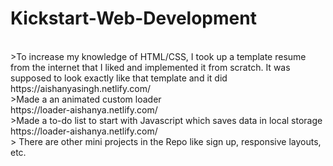 # Kickstart-Web-Development
<br>
>To increase my knowledge of HTML/CSS, I took up a template resume from the internet that I liked and implemented it from scratch. It was supposed to look exactly like that template and it did
<br>
https://aishanyasingh.netlify.com/
<br>
>Made a an animated custom loader 
<br>
https://loader-aishanya.netlify.com/
<br>
>Made a to-do list to start with Javascript which saves data in local storage
<br>
https://loader-aishanya.netlify.com/
<br>
> There are other mini projects in the Repo like sign up, responsive layouts, etc.

